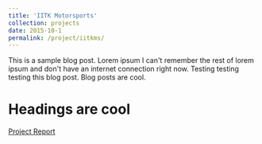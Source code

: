 ```yaml
---
title: 'IITK Motorsports'
collection: projects
date: 2015-10-1
permalink: /project/iitkms/
---
```


This is a sample blog post. Lorem ipsum I can't remember the rest of lorem ipsum and don't have an internet connection right now. Testing testing testing this blog post. Blog posts are cool.

Headings are cool
======

[Project Report](http://exampleurl.com)
